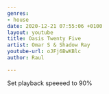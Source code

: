 ```yaml
---
genres:
- house
date: 2020-12-21 07:55:06 +0100
layout: youtube
title: Oasis Twenty Five
artist: Omar S & Shadow Ray
youtube-url: oJFj6BwKBlc
author: Raul

---
```

Set playback speeeed to 90%